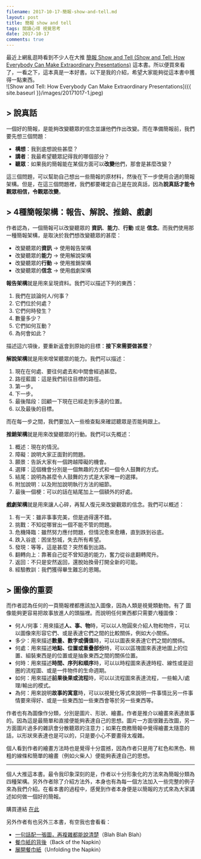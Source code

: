 ```yaml
---
filename: 2017-10-17-簡報-show-and-tell.md
layout: post
title: 簡報 show and tell
tags: 閱讀心得 視覺思考
date: 2017-10-17
comments: true
---
```


最近上網亂逛時看到不少人在大推 [簡報 Show and Tell (Show and Tell: How Everybody Can Make Extraordinary Presentations)](https://affiliate.api.rakuten.com.tw/redirect?nw=tw&site=afl&a=d65d6bbcdc6ad9659e915c1d69a2fae591cafa81dab4014d93000e3163fa586bd375ceb6838c5a08&ar=a747b10f014cf18584f9ee2ca5516854cb91d9c5d6849f5c93000e3163fa586b69315791463a07d2&cs=eea8698c3937852656230d67e367bf81&pr=4797c7006de28fbf&ap=pr%3D4797c7006de28fbf&e=1&url=https%3A%2F%2Fwww.rakuten.com.tw%2Fshop%2Frbook%2Fproduct%2F2014941359453%3Fscid%3Drafp-) 這本書。所以便買來看了，一看之下，這本真是一本好書。以下是我的介紹，希望大家能夠從這本書中獲得一點東西。  
![Show and Tell: How Everybody Can Make Extraordinary Presentations]({{ site.baseurl }}/images/20171017-1.jpeg)

## > 說真話
一個好的簡報，是能夠改變聽眾的信念並讓他們作出改變。而在準備簡報前，我們要先想三個問題：

* **構想**：我到底想說些甚麼？
* **講者**：我最希望聽眾記得我的哪個部分？
* **聽眾**：如果我的簡報能在某個方面可以**改變**他們，那會是甚麼改變？

這三個問題，可以幫助自己想出一些簡報的原材料，然後在下一步使用合適的簡報架構。但是，在這三個問題裡，我們都要確定自己是在說真話，因為**說真話才能令觀眾相信，令觀眾改變**。

## > 4種簡報架構：報告、解說、推銷、戲劇

作者認為，一個簡報可以改變聽眾的 **資訊**、**能力**、**行動** 或是 **信念**。而我們使用那一種簡報架構，是取決於我們想改變聽眾的甚麼：

* 改變聽眾的**資訊** -> 使用報告架構
* 改變聽眾的**能力** -> 使用解說架構
* 改變聽眾的**行動** -> 使用推銷架構
* 改變聽眾的**信念** -> 使用戲劇架構

**報告架構**就是用來呈現資料。我們可以描述下列的東西：
1. 我們在談論何人/何事？
2. 它們位於何處？
3. 它們何時發生？
4. 數量多少？
5. 它們如何互動？
6. 為何會如此？

描述這六項後，要重新返會到原始的目標：**接下來需要做甚麼**？

**解說架構**就是用來增架聽眾的能力。我們可以描述：
1. 現在在何處、要往何處去和中間會經過甚麼。
2. 路徑藍圖：這是我們前往目標的路徑。
3. 第一步。
4. 下一步。
5. 最後階段：回顧一下現在已經走到多遠的位置。
6. 以及最後的目標。

而在每一步之間，我們要加入一些檢查點來確認聽眾是否能夠跟上。

**推銷架構**就是用來改變聽眾的行動。我們可以先概述：
1. 概述：現在的情況。
2. 障礙：說明大家正面對的問題。
3. 願景：告訴大家有一個跨越障礙的機會。
4. 選擇：這個機會分別是一個無趣的方式和一個令人鼓舞的方式。
5. 結尾：說明為甚麼令人鼓舞的方式是大家唯一的選擇。
6. 附加說明：以及附加說明執行方法的細節。
7. 最後一個梗：可以的話在結尾加上一個額外的好處。

**戲劇架構**就是用來讓人心碎，再幫人復元來改變觀眾的信念。我們可以概述：
1. 有一天：雖非事事完美，但是過得還不錯。
2. 挑戰：不知從哪冒出一個不能不管的問題。
3. 危機降臨：雖然努力應付問題，但情況愈來愈糟，直到跌到谷底。
4. 跌入谷底：困坐愁城，失去所有希望。
5. 發現：等等，這是甚麼？突然看到出路。
6. 翻轉向上：靠著自己從不曾知道的能力，奮力從谷底翻轉爬升。
7. 返回：不只是安然返回，還脫始換骨打開全新的可能。
8. 經驗教訓：我們獲得畢生難忘的恩賜。

## > 圖像的重要
而作者認為任何的一頁簡報裡都應該加入圖像，因為人類是視覺類動物。有了
圖像能夠更容易把故事放進人的頭腦裡。而說明任何東西都只需要六種圖像：

* 何人/何事：用來描述**人、事、物**時，可以以人物圓來介紹人物和物件，可以以圖像來形容它們、或是表達它們之間的比較關係，例如大小關係。
* 多少：用來描述**數量、數字或價值**時，可以以圖表來表達它們之間的關係。
* 何處：用來描述**地點、位置或重疊部份**時，可以以區塊圖來表達地圖上的位置、組裝東西是的位置或是抽象東西之間的關係位置。
* 何時：用來描述**時間、序列和順序**時，可以以時程圖來表達時程、線性或是迴圈的流程圖、或是一件物件的生命週期。
* 如何：用來描述**前果後果或流程**時，可以以流程圖來表達流程，一些輸入/處理/輸出的模式。
* 為何：用來說明**故事的寓意**時，可以以視覺化等式來說明一件事情比另一件事情要來得好、或是一些東西加一些東西會等於另一些東西等。

作者也有為圖像作分類，分別是圖片、形狀、繪畫。作者是推介以繪畫來表達故事的。因為這是最簡單和直接便能夠表達自己的思想。圖片一方面很難去改圖，另一方面圖片過多的雜訊會分散聽眾的注意力；如果在商務簡報中覺得繪畫太隨意的話，以形狀來表達也是可以的，只是要小心不要畫得太複雜。

個人看到作者的繪畫方法時也是覺得十分震撼，因為作者只是用了紅色和黑色、稍粗的線條和簡單的繪畫（例如火柴人）便能夠表達自己的思想。

---

個人大推這本書。最令我印象深刻的是，作者以十分形象化的方法來為簡報分類為四種架構。另外作者除了介紹方法外，本身也有為每一個方法加入一些完整的例子來為我們介紹。在看本書的過程中，感覺到作者本身便是以簡報的方式來為大家講述如何做一個好的簡報。

購買連結 [在此](https://affiliate.api.rakuten.com.tw/redirect?nw=tw&site=afl&a=d65d6bbcdc6ad9659e915c1d69a2fae591cafa81dab4014d93000e3163fa586bd375ceb6838c5a08&ar=a747b10f014cf18584f9ee2ca5516854cb91d9c5d6849f5c93000e3163fa586b69315791463a07d2&cs=eea8698c3937852656230d67e367bf81&pr=4797c7006de28fbf&ap=pr%3D4797c7006de28fbf&e=1&url=https%3A%2F%2Fwww.rakuten.com.tw%2Fshop%2Frbook%2Fproduct%2F2014941359453%3Fscid%3Drafp-)

另外作者有也另外三本書，有空我也會看看：
* [一句話配一張圖，再複雜都能說清楚](http://www.books.com.tw/products/0010549901)（Blah Blah Blah）
* [餐巾紙的背後](http://www.books.com.tw/products/0010638040)（Back of the Napkin）
* [展開餐巾紙](http://www.books.com.tw/products/0010549928)（Unfolding the Napkin）
